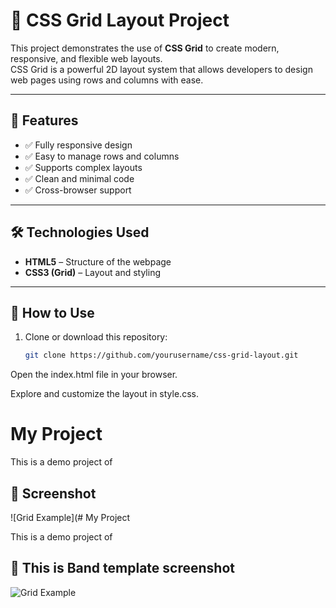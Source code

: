 # 📐 CSS Grid Layout Project

This project demonstrates the use of **CSS Grid** to create modern, responsive, and flexible web layouts.  
CSS Grid is a powerful 2D layout system that allows developers to design web pages using rows and columns with ease.

---

## 🚀 Features
- ✅ Fully responsive design  
- ✅ Easy to manage rows and columns  
- ✅ Supports complex layouts  
- ✅ Clean and minimal code  
- ✅ Cross-browser support  

---

## 🛠️ Technologies Used
- **HTML5** – Structure of the webpage  
- **CSS3 (Grid)** – Layout and styling  

---

## 📌 How to Use
1. Clone or download this repository:
   ```bash
   git clone https://github.com/yourusername/css-grid-layout.git
Open the index.html file in your browser.

Explore and customize the layout in style.css.

# My Project

This is a demo project of 

## 📸 Screenshot

![Grid Example](# My Project

This is a demo project of 

## 📸 This is Band template screenshot

![Grid Example](https://raw.githubusercontent.com/yashpalchaudhary/html-templates-using-grid-css/refs/heads/main/MyProfile/Screenshot%202025-08-01%20203328.png)


